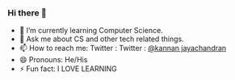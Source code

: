 ### Hi there 👋



- 🌱 I’m currently learning Computer Science.
- 💬 Ask me about CS and other tech related things.
- 📫 How to reach me: Twitter : Twitter : [@kannan jayachandran](https://twitter.com/kannanj362)
- 😄 Pronouns: He/His
- ⚡ Fun fact: I LOVE LEARNING

